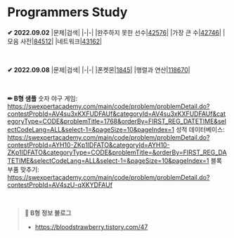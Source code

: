 # Programmers Study

**✔ 2022.09.02**
|문제|검색|
|-|-|
|완주하지 못한 선수|[42576](https://school.programmers.co.kr/learn/courses/30/lessons/42576)|
|가장 큰 수|[42746](https://school.programmers.co.kr/learn/courses/30/lessons/42746)|
|모음 사전|[84512](https://school.programmers.co.kr/learn/courses/30/lessons/84512)|
|네트워크|[43162](https://school.programmers.co.kr/learn/courses/30/lessons/43162)|

&nbsp;

**✔ 2022.09.08**
|문제|검색|
|-|-|
|폰켓몬|[1845](https://school.programmers.co.kr/learn/courses/30/lessons/1845)|
|행렬과 연산|[118670](https://school.programmers.co.kr/learn/courses/30/lessons/118670)|

&nbsp;

**✏ B형 샘플**
숫자 야구 게임: https://swexpertacademy.com/main/code/problem/problemDetail.do?contestProbId=AV4su3xKXFUDFAUf&categoryId=AV4su3xKXFUDFAUf&categoryType=CODE&problemTitle=1768&orderBy=FIRST_REG_DATETIME&selectCodeLang=ALL&select-1=&pageSize=10&pageIndex=1
성적 데이터베이스: https://swexpertacademy.com/main/code/problem/problemDetail.do?contestProbId=AYH10-ZKp1IDFATO&categoryId=AYH10-ZKp1IDFATO&categoryType=CODE&problemTitle=&orderBy=FIRST_REG_DATETIME&selectCodeLang=ALL&select-1=&pageSize=10&pageIndex=1
블록 부품 맞추기: https://swexpertacademy.com/main/code/problem/problemDetail.do?contestProbId=AV4szU-qXKYDFAUf

&nbsp;

> **📢 B형 정보 블로그**
> - https://bloodstrawberry.tistory.com/47



&nbsp;
